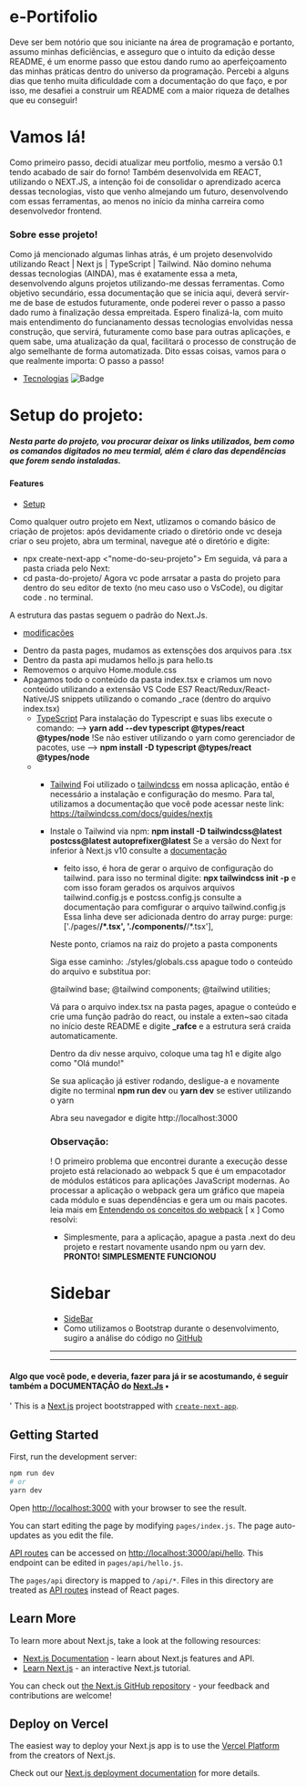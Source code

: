 # e-Portifolio

Deve ser bem notório que sou iniciante na área de programação e portanto, assumo minhas deficiências, e asseguro que o intuito da edição desse README, é um 
enorme passo que estou dando rumo ao aperfeiçoamento das minhas práticas dentro do universo da programação.
Percebi a alguns dias que tenho muita dificuldade com a documentação do que faço, e por isso, me desafiei a construir um README com a maior riqueza de detalhes que eu conseguir!

# Vamos lá!

   Como primeiro passo, decidi atualizar meu portfolio, mesmo a versão 0.1 tendo acabado de sair do forno!
    Também desenvolvida em REACT, utilizando o NEXT.JS, a intenção foi de consolidar o aprendizado acerca dessas tecnologias, visto que venho almejando 
um futuro, desenvolvendo com essas ferramentas, ao menos no início da minha carreira como desenvolvedor frontend.

### Sobre esse projeto!

 Como já mencionado algumas linhas atrás, é um projeto desenvolvido utilizando  React | Next js | TypeScript | Tailwind.
Não domino nehuma dessas tecnologias (AINDA), mas é exatamente essa a meta, desenvolvendo alguns projetos utilizando-me dessas ferramentas.
  Como objetivo secundário, essa documentação que se inicia aqui, deverá servir-me de base de estudos futuramente,  onde poderei rever o passo a passo dado rumo à finalização dessa empreitada.
Espero finalizá-la, com muito mais entendimento do funcianamento dessas tecnologias envolvidas nessa construção, que servirá, futuramente como base para outras aplicações, e quem sabe, uma atualização da qual, facilitará o processo de construção de algo semelhante de forma automatizada.
  Dito essas coisas, vamos para o que realmente importa: O passo a passo!

<!--ts-->
* [Tecnologias](#tecnologias)
![Badge](https://img.shields.io/badge/React.Js-Next.Js-blue)
<!--te-->



# Setup do projeto:
##### Nesta parte do projeto, vou procurar deixar os links utilizados, bem como os comandos digitados no meu termial, além é claro das dependências que forem sendo instaladas.
 
#### Features
<!-- ts -->
 * [Setup](#Setup)


Como qualquer outro projeto em Next, utlizamos o comando básico de criação de projetos:
após devidamente criado o diretório onde vc deseja criar o seu projeto, abra um terminal, navegue até o diretório e digite:
 - npx create-next-app <"nome-do-seu-projeto">
 Em seguida, vá para a pasta criada pelo Next:
 - cd pasta-do-projeto/
 Agora vc pode arrsatar a pasta do projeto para dentro do seu editor de texto (no meu caso uso o VsCode), ou digitar code . no terminal.

 A estrutura das pastas seguem o padrão do Next.Js.
  * [modificações](#modificações)
   - Dentro da pasta pages, mudamos as extensções dos arquivos para .tsx
   - Dentro da pasta api mudamos hello.js para hello.ts
   -  Removemos o arquivo Home.module.css
   -  Apagamos todo o conteúdo da pasta index.tsx e criamos um novo conteúdo utilizando a extensão VS Code ES7 React/Redux/React-Native/JS snippets utilizando o comando _race (dentro do arquivo index.tsx)
      * [TypeScript](#TypeScript)
       Para instalação do Typescript e suas libs execute o comando:
       --> **yarn add --dev typescript @types/react @types/node**
        !Se não estiver utilizando o yarn como gerenciador de pacotes, use 
        --> **npm install -D typescript @types/react @types/node**
      *  * [Tailwind](#Tailwind)
       Foi utilizado o <a href="https://tailwindcss.com/">tailwindcss</a> em nossa aplicação, então é necessário a instalação e configuração do mesmo. Para tal, utilizamos a documentação que você pode acessar neste link:
       <a href="https://tailwindcss.com/docs/guides/nextjs" >https://tailwindcss.com/docs/guides/nextjs </a>
         * Instale o Tailwind via npm:
         **npm install -D tailwindcss@latest postcss@latest autoprefixer@latest**
         Se a versão do Next for inferior à Next.js v10 consulte a <a href="https://tailwindcss.com/docs/guides/nextjs"> documentação </a>

           - feito isso, é hora de gerar o arquivo de configuração do tailwind.
           para isso no terminal digite: **npx tailwindcss init -p** e com isso foram gerados os arquivos arquivos tailwind.config.js e postcss.config.js
           consulte a documentação para comfigurar o arquivo tailwind.config.js
            Essa linha deve ser adicionada dentro do array purge:
            purge: ['./pages/**/*.tsx', './components/**/*.tsx'],
            
            Neste ponto, criamos na raiz do projeto a pasta components

            Siga esse caminho: ./styles/globals.css apague todo o conteúdo do arquivo e substitua por:

            @tailwind base;
            @tailwind components;
            @tailwind utilities;

            Vá para o arquivo index.tsx na pasta pages, apague o conteúdo e crie uma função padrão do react, ou instale a exten~sao citada no início deste README e digite **_rafce**  e a estrutura será craida automaticamente.
         
           Dentro da div nesse arquivo, coloque uma tag h1 e digite algo como "Olá mundo!"

           Se sua aplicação já estiver rodando, desligue-a e novamente digite no terminal **npm run dev** ou **yarn dev** se estiver utilizando o yarn

           Abra seu navegador e digite http://localhost:3000 

           ### Observação:

            ! O primeiro problema que encontrei durante a execução desse projeto está relacionado ao webpack 5 que é um empacotador de módulos estáticos para aplicações JavaScript modernas. Ao processar a aplicação o webpack gera um gráfico que mapeia cada módulo e suas dependências e gera um ou mais pacotes.
            leia mais em <a href="https://medium.com/rocketseat/entendendo-e-dominando-o-webpack-4b2e8b3e02da">Entendendo os conceitos do webpack</a>
             [ x ] Como resolvi:
              - Simplesmente, para a aplicação, apague a pasta .next do deu projeto e restart novamente usando npm ou yarn dev. **PRONTO! SIMPLESMENTE FUNCIONOU**


           # Sidebar

           * [SideBar](#Saidebar)

            - Como utilizamos o Bootstrap durante o desenvolvimento, sugiro a análise do código no <a href="#">GitHub</a>
           



           <hr >
           <hr >






 <!-- ts -->



#### Algo que você pode, e deveria, fazer para já ir se acostumando, é seguir também a DOCUMENTAÇÃO do <a href="https://nextjs.org/learn/basics/create-nextjs-app/set'up">Next.Js</a> •
'
This is a [Next.js](https://nextjs.org/) project bootstrapped with [`create-next-app`](https://github.com/vercel/next.js/tree/canary/packages/create-next-app).

## Getting Started

First, run the development server:

```bash
npm run dev
# or
yarn dev
```

Open [http://localhost:3000](http://localhost:3000) with your browser to see the result.

You can start editing the page by modifying `pages/index.js`. The page auto-updates as you edit the file.

[API routes](https://nextjs.org/docs/api-routes/introduction) can be accessed on [http://localhost:3000/api/hello](http://localhost:3000/api/hello). This endpoint can be edited in `pages/api/hello.js`.

The `pages/api` directory is mapped to `/api/*`. Files in this directory are treated as [API routes](https://nextjs.org/docs/api-routes/introduction) instead of React pages.

## Learn More

To learn more about Next.js, take a look at the following resources:

- [Next.js Documentation](https://nextjs.org/docs) - learn about Next.js features and API.
- [Learn Next.js](https://nextjs.org/learn) - an interactive Next.js tutorial.

You can check out [the Next.js GitHub repository](https://github.com/vercel/next.js/) - your feedback and contributions are welcome!

## Deploy on Vercel

The easiest way to deploy your Next.js app is to use the [Vercel Platform](https://vercel.com/new?utm_medium=default-template&filter=next.js&utm_source=create-next-app&utm_campaign=create-next-app-readme) from the creators of Next.js.

Check out our [Next.js deployment documentation](https://nextjs.org/docs/deployment) for more details.
